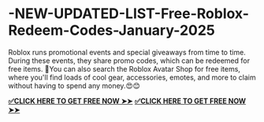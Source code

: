 # -NEW-UPDATED-LIST-Free-Roblox-Redeem-Codes-January-2025

Roblox runs promotional events and special giveaways from time to time. During these events, they share promo codes, which can be redeemed for free items. 🤗You can also search the Roblox Avatar Shop for free items, where you'll find loads of cool gear, accessories, emotes, and more to claim without having to spend any money.😍😊

**[✅CLICK HERE TO GET FREE NOW ➤➤](https://webtovast.com/all-giftcard-codes/)**
**[✅CLICK HERE TO GET FREE NOW ➤➤](https://webtovast.com/all-giftcard-codes/)**
